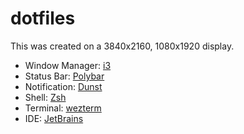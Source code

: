 # dotfiles

This was created on a 3840x2160, 1080x1920 display.

- Window Manager: [i3](https://i3wm.org)
- Status Bar: [Polybar](https://github.com/polybar/polybar)
- Notification: [Dunst](https://dunst-project.org/)
- Shell: [Zsh](https://www.zsh.org/)
- Terminal: [wezterm](https://github.com/wez/wezterm)
- IDE: [JetBrains](https://www.jetbrains.com/ides/)


